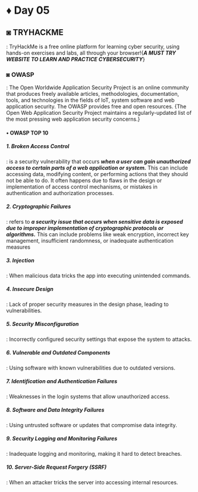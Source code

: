 # ♦ Day 05

## ◙ TRYHACKME 
  : TryHackMe is a free online platform for learning cyber security, using hands-on exercises and labs, all through your browser!{***A MUST TRY WEBSITE TO LEARN AND PRACTICE CYBERSECURITY***}


### ◙ OWASP
   : The Open Worldwide Application Security Project is an online community that produces freely available articles, methodologies, documentation, tools, and technologies in the fields of IoT, system software and web application security. The OWASP provides free and open resources. {The Open Web Application Security Project maintains a regularly-updated list of the most pressing web application security concerns.}

#### • OWASP TOP 10

##### 1. Broken Access Control
  : is a security vulnerability that occurs ***when a user can gain unauthorized access to certain parts of a web application or system.*** This can include accessing data, modifying content, or performing actions that they should not be able to do. It often happens due to flaws in the design or implementation of access control mechanisms, or mistakes in authentication and authorization processes.
  
##### 2. Cryptographic Failures
  :  refers to ***a security issue that occurs when sensitive data is exposed due to improper implementation of cryptographic protocols or algorithms.*** This can include problems like weak encryption, incorrect key management, insufficient randomness, or inadequate authentication measures
  
##### 3. Injection
  : When malicious data tricks the app into executing unintended commands.

##### 4. Insecure Design
  : Lack of proper security measures in the design phase, leading to vulnerabilities. 

##### 5. Security Misconfiguration
  : Incorrectly configured security settings that expose the system to attacks.

##### 6. Vulnerable and Outdated Components
  : Using software with known vulnerabilities due to outdated versions.

##### 7. Identification and Authentication Failures
  : Weaknesses in the login systems that allow unauthorized access.

##### 8. Software and Data Integrity Failures
  : Using untrusted software or updates that compromise data integrity.

##### 9. Security Logging and Monitoring Failures
  : Inadequate logging and monitoring, making it hard to detect breaches.

##### 10. Server-Side Request Forgery (SSRF)
  : When an attacker tricks the server into accessing internal resources.
